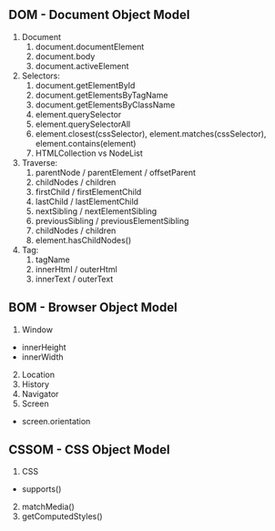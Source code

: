 ## DOM - Document Object Model

1. Document
   1. document.documentElement
   2. document.body
   3. document.activeElement
2. Selectors:
   1. document.getElementById
   2. document.getElementsByTagName
   3. document.getElementsByClassName
   4. element.querySelector
   5. element.querySelectorAll
   6. element.closest(cssSelector), element.matches(cssSelector), element.contains(element)
   7. HTMLCollection vs NodeList
3. Traverse:
   1. parentNode / parentElement / offsetParent
   2. childNodes / children
   3. firstChild / firstElementChild
   4. lastChild / lastElementChild
   5. nextSibling / nextElementSibling
   6. previousSibling / previousElementSibling
   7. childNodes / children
   8. element.hasChildNodes()
4. Tag:
   1. tagName
   2. innerHtml / outerHtml
   3. innerText / outerText

## BOM - Browser Object Model

1. Window
  * innerHeight
  * innerWidth
2. Location
3. History
4. Navigator
5. Screen
  * screen.orientation

## CSSOM - CSS Object Model

1. CSS
  * supports()
2. matchMedia()
3. getComputedStyles()
